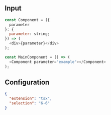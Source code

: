 
## Input
```javascript input
const Component = ({
  parameter
}: {
  parameter: string;
}) => (
  <div>{parameter}</div>
);

const MainComponent = () => (
  <Component parameter="example"></Component>
);
```

## Configuration
```json configuration
{
  "extension": "tsx",
  "selection": "6-6"
}
```
